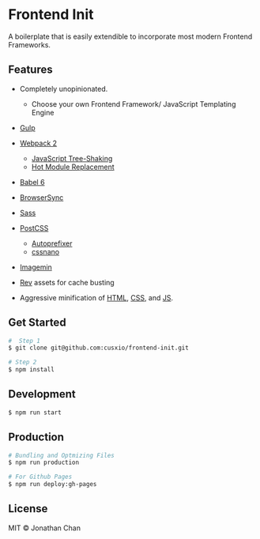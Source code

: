 # Frontend Init

A boilerplate that is easily extendible to incorporate most modern Frontend Frameworks.

## Features

- Completely unopinionated.
    - Choose your own Frontend Framework/ JavaScript Templating Engine

- [Gulp](gulpjs.org)

- [Webpack 2](https://gist.github.com/sokra/27b24881210b56bbaff7)
    - [JavaScript Tree-Shaking](http://www.2ality.com/2015/12/webpack-tree-shaking.html)
    - [Hot Module Replacement](https://medium.com/@rajaraodv/webpack-hot-module-replacement-hmr-e756a726a07#.uex3hxmt8)

- [Babel 6](https://babeljs.io/)

- [BrowserSync](https://www.browsersync.io/)

- [Sass](http://sass-lang.com/)

- [PostCSS](http://postcss.org/)

    - [Autoprefixer](https://github.com/postcss/autoprefixer)
    - [cssnano](http://cssnano.co/)

- [Imagemin](https://github.com/imagemin/imagemin)

- [Rev](https://github.com/sindresorhus/gulp-rev) assets for cache busting

- Aggressive minification of [HTML](https://github.com/kangax/html-minifier), [CSS](http://cssnano.co/), and [JS](https://github.com/mishoo/UglifyJS).

## Get Started

```bash
#  Step 1
$ git clone git@github.com:cusxio/frontend-init.git

# Step 2
$ npm install
```

## Development

```bash
$ npm run start
```

## Production

```bash
# Bundling and Optmizing Files
$ npm run production

# For Github Pages
$ npm run deploy:gh-pages
```

## License

MIT © Jonathan Chan
